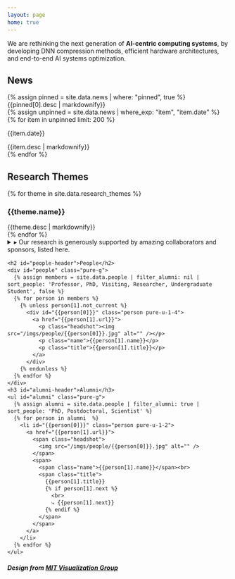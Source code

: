```yaml
---
layout: page
home: true
---
```

<p id="mission">
  We are rethinking the next generation of <strong>AI-centric computing systems</strong>, 
  by developing DNN compression methods, efficient hardware architectures, and end-to-end AI systems optimization.
</p>

<h2 id="news-header">News</h2>
  <div id="pinned">
    {% assign pinned = site.data.news | where: "pinned", true %}
    {{pinned[0].desc | markdownify}}
  </div>
  <div id="news">
      <div id="news-items">
        {% assign unpinned = site.data.news | where_exp: "item", "item.date" %}
        {% for item in unpinned limit: 200 %}
          <div class="item">
            <p class="date">{{item.date}}</p>
            {{item.desc | markdownify}}
          </div>
        {% endfor %}
      </div>
    </div>

<div id="home" class="pure-g">
  <div id="themes" class="pure-u-1 pure-u-md-3-5">
    <h2>Research Themes</h2>
    {% for theme in site.data.research_themes %}
      <div id="theme-{{theme.key}}" class="theme" data-url="{{theme.url}}" data-people="{{theme.people}}">
        <!-- <img src="/themes/{{theme.key}}.png" style="max-width: 100%; height: auto; display: block; margin-top: 0;"> -->
          <div style="padding-top: 0px; border-radius: 5px; margin-bottom: 0px;">
            <div class="content">
              <h3>{{theme.name}}</h3>
              {{theme.desc | markdownify}}
            </div>
          </div>
      </div>
    {% endfor %}

  <!-- --- Sponsors pane ---------------------------------------------------- -->
  <details id="sponsors-pane">
    <!-- ▸ arrow rotates open/closed via CSS -->
    <summary>
      <span class="toggle-arrow">▸</span>
      Our research is generously supported by amazing collaborators and sponsors, listed here.
    </summary>

    <!-- Logos grid — manual list with per-logo width -------------------------------->
    <div class="sponsor-logos pure-g">
      <div class="logo-cell pure-u-1-2 pure-u-sm-1-3 pure-u-md-1-4">
        <img src="/imgs/sponsors/nsf.png"     alt="NSF"     width="120">
      </div>
      <div class="logo-cell pure-u-1-2 pure-u-sm-1-3 pure-u-md-1-4">
        <img src="/imgs/sponsors/intel.png"   alt="Intel"   width="100">
      </div>
      <div class="logo-cell pure-u-1-2 pure-u-sm-1-3 pure-u-md-1-4">
        <img src="/imgs/sponsors/altera.png"  alt="Altera"  width="95">
      </div>
      <div class="logo-cell pure-u-1-2 pure-u-sm-1-3 pure-u-md-1-4">
        <img src="/imgs/sponsors/lg.png"      alt="LG"      width="85">
      </div>
      <div class="logo-cell pure-u-1-2 pure-u-sm-1-3 pure-u-md-1-4">
        <img src="/imgs/sponsors/meta.png"    alt="Meta"    width="95">
      </div>
      <div class="logo-cell pure-u-1-2 pure-u-sm-1-3 pure-u-md-1-4">
        <img src="/imgs/sponsors/nvidia.png"  alt="NVIDIA"  width="105">
      </div>
      <div class="logo-cell pure-u-1-2 pure-u-sm-1-3 pure-u-md-1-4">
        <img src="/imgs/sponsors/tcs.png"     alt="TCS"     width="90">
      </div>
      <div class="logo-cell pure-u-1-2 pure-u-sm-1-3 pure-u-md-1-4">
        <img src="/imgs/sponsors/xilinx.svg"     alt="Xilinx"     width="90">
      </div>
    </div>

    <!--  Explanatory text --------------------------------------------------- -->
    <div class="sponsor-text">
      <p>
        <!-- -->
      </p>
    </div>
  </details>
  <!-- --- end Sponsors pane ----------------------------------------------- -->
  </div>

  <div class="pure-u-1 pure-u-md-2-5">

    <h2 id="people-header">People</h2>
    <div id="people" class="pure-g">
      {% assign members = site.data.people | filter_alumni: nil | sort_people: 'Professor, PhD, Visiting, Researcher, Undergraduate Student', false %}
      {% for person in members %}
        {% unless person[1].not_current %}
          <div id="{{person[0]}}" class="person pure-u-1-4">
            <a href="{{person[1].url}}">
              <p class="headshot"><img src="/imgs/people/{{person[0]}}.jpg" alt="" /></p>
              <p class="name">{{person[1].name}}</p>
              <p class="title">{{person[1].title}}</p>
            </a>
          </div>
        {% endunless %}
      {% endfor %}
    </div>
    <h3 id="alumni-header">Alumni</h3>
    <ul id="alumni" class="pure-g">
      {% assign alumni = site.data.people | filter_alumni: true | sort_people: 'PhD, Postdoctoral, Scientist' %}
      {% for person in alumni  %}
        <li id="{{person[0]}}" class="person pure-u-1-2">
          <a href="{{person[1].url}}">
            <span class="headshot">
              <img src="/imgs/people/{{person[0]}}.jpg" alt="" />
            </span>
            <span>
              <span class="name">{{person[1].name}}</span><br> 
              <span class="title">
                {{person[1].title}}
                {% if person[1].next %}
                  <br>
                  ⤷ {{person[1].next}}
                {% endif %}
              </span>              
            </span>
          </a>
        </li>
      {% endfor %}
    </ul>
  </div>
</div>

<div>
  <h5>Design from <a href="https://vis.csail.mit.edu/">MIT Visualization Group</a></h5>
</div>
